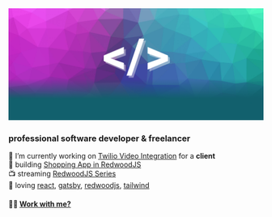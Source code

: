 [![bg][banner]][website]

### professional software developer & freelancer

💼 I’m currently working on [Twilio Video Integration][twilio] for a **client**  
🌱 building [Shopping App in RedwoodJS][grocery]  
📺 streaming [RedwoodJS Series][redwdoodseries]  
💜 loving [react][react], [gatsby][gatsby], [redwoodjs][styled], [tailwind][tailwind]  

#### 🙋‍♂️ [Work with me?][email]  


[grocery]: https://github.com/csellis/grocery
[redwdoodseries]: https://www.youtube.com/playlist?list=PLhL9OUB3wAf5zJCP93ygSOJJyhJRnS7zL
[twilio]: https://www.twilio.com/video
[redwood]: https://redwoodjs.com/
[calendly]: https://calendly.com/cs-ellis

[banner]: https://github.com/csellis/csellis/blob/master/bg.png
[react]: http://reactjs.org
[gatsby]: https://gatsbyjs.org
[styled]: https://styled-components.com
[jamstack]: https://jamstack.org
[svelte]: https://svelte.dev
[tailwind]: https://tailwindcss.com

[website]: https://chrisellis.dev
[twitter]: https://twitter.com/slingingdivs
[youtube]: https://www.youtube.com/channel/UCaGN_4TNAclDKKDwqVHzj7g
[twitch]: https://www.twitch.tv/chrisellisdev
[linkedin]: https://www.linkedin.com/in/chris-ellis-dev/
[npm]: https://www.npmjs.com/~chrisellisdev
[email]: mailto:me@chrisellis.dev?subject=%F0%9F%99%8B%E2%80%8D%E2%99%82%EF%B8%8F%20I'd%20like%20to%20work%20with%20you